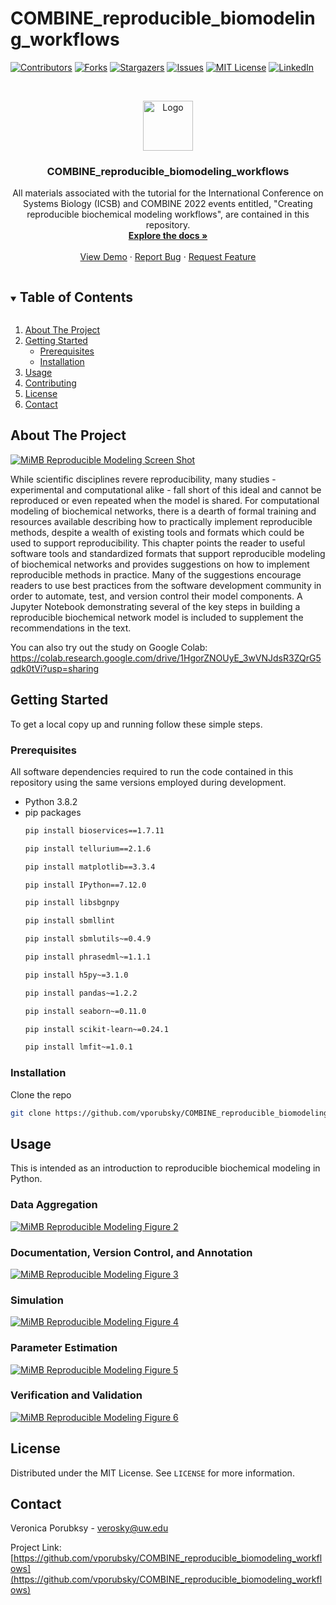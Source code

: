 # COMBINE_reproducible_biomodeling_workflows



<!-- PROJECT SHIELDS -->
<!--
*** I'm using markdown "reference style" links for readability.
*** Reference links are enclosed in brackets [ ] instead of parentheses ( ).
*** See the bottom of this document for the declaration of the reference variables
*** for contributors-url, forks-url, etc. This is an optional, concise syntax you may use.
*** https://www.markdownguide.org/basic-syntax/#reference-style-links
-->
[![Contributors][contributors-shield]][contributors-url]
[![Forks][forks-shield]][forks-url]
[![Stargazers][stars-shield]][stars-url]
[![Issues][issues-shield]][issues-url]
[![MIT License][license-shield]][license-url]
[![LinkedIn][linkedin-shield]][linkedin-url]



<!-- PROJECT LOGO -->
<br />
<p align="center">
  <a href="https://github.com/vporubsky/COMBINE_reproducible_biomodeling_workflows">
    <img src="images/logo.png" alt="Logo" width="80" height="80">
  </a>

  <h3 align="center">COMBINE_reproducible_biomodeling_workflows</h3>

  <p align="center">
    All materials associated with the tutorial for the International Conference on Systems Biology (ICSB) and COMBINE 2022 events entitled, 
    "Creating reproducible biochemical modeling workflows", are contained in this 
    repository.

<br />
<a href="https://github.com/vporubsky/COMBINE_reproducible_biomodeling_workflows"><strong>Explore the docs »</strong></a>
<br />
<br />
<a href="https://github.com/vporubsky/COMBINE_reproducible_biomodeling_workflows">View Demo</a>
·
<a href="https://github.com/vporubsky/COMBINE_reproducible_biomodeling_workflows/issues">Report Bug</a>
·
<a href="https://github.com/vporubsky/COMBINE_reproducible_biomodeling_workflows/issues">Request Feature</a>
</p>



<!-- TABLE OF CONTENTS -->
<details open="open">
  <summary><h2 style="display: inline-block">Table of Contents</h2></summary>
  <ol>
    <li>
      <a href="#about-the-project">About The Project</a>
    </li>
    <li>
      <a href="#getting-started">Getting Started</a>
      <ul>
        <li><a href="#prerequisites">Prerequisites</a></li>
        <li><a href="#installation">Installation</a></li>
      </ul>
    </li>
    <li><a href="#usage">Usage</a></li>
    <li><a href="#contributing">Contributing</a></li>
    <li><a href="#license">License</a></li>
    <li><a href="#contact">Contact</a></li>
  </ol>
</details>



<!-- ABOUT THE PROJECT -->
## About The Project

[![MiMB Reproducible Modeling Screen Shot][product-screenshot]](https://raw.githubusercontent.com/vporubsky/COMBINE_reproducible_biomodeling_workflows/main/images/figure_1.png)

While scientific disciplines revere reproducibility, many studies - experimental and computational alike - fall short of this ideal and cannot be reproduced or even repeated when the model is shared. For computational modeling of biochemical networks, there is a dearth of formal training and resources available describing how to practically implement reproducible methods, despite a wealth of existing tools and formats which could be used to support reproducibility. This chapter points the reader to useful software tools and standardized formats that support reproducible modeling of biochemical networks and provides suggestions on how to implement reproducible methods in practice. Many of the suggestions encourage readers to use best practices from the software development community in order to automate, test, and version control their model components. A Jupyter Notebook demonstrating several of the key steps in building a reproducible biochemical network model is included to supplement the recommendations in the text.

You can also try out the study on Google Colab: https://colab.research.google.com/drive/1HgorZNOUyE_3wVNJdsR3ZQrG5qdk0tVi?usp=sharing

<!-- GETTING STARTED -->
## Getting Started

To get a local copy up and running follow these simple steps.

### Prerequisites

All software dependencies required to run the code contained in this repository using the same versions employed during development.
* Python 3.8.2
* pip packages
  ```sh
  pip install bioservices==1.7.11
  ```
    ```sh
  pip install tellurium==2.1.6
  ```
  ```sh
  pip install matplotlib==3.3.4
  ```
  ```sh
  pip install IPython==7.12.0
  ```
  ```sh
  pip install libsbgnpy
  ```
  ```sh
  pip install sbmllint
  ```
  ```sh
  pip install sbmlutils~=0.4.9
  ```
  ```sh
  pip install phrasedml~=1.1.1
  ```
  ```sh
  pip install h5py~=3.1.0
  ```
  ```sh
  pip install pandas~=1.2.2
  ```
  ```sh
  pip install seaborn~=0.11.0
  ```
    ```sh
  pip install scikit-learn~=0.24.1
  ```
    ```sh
  pip install lmfit~=1.0.1
  ```


### Installation

Clone the repo
   ```sh
   git clone https://github.com/vporubsky/COMBINE_reproducible_biomodeling_workflows.git
   ```


<!-- USAGE EXAMPLES -->
## Usage

This is intended as an introduction to reproducible biochemical modeling in Python. 

### Data Aggregation
[![MiMB Reproducible Modeling Figure 2][fig2-screenshot]](https://raw.githubusercontent.com/vporubsky/COMBINE_reproducible_biomodeling_workflows/main/images/figure_2.png)
### Documentation, Version Control, and Annotation
[![MiMB Reproducible Modeling Figure 3][fig3-screenshot]](https://raw.githubusercontent.com/vporubsky/COMBINE_reproducible_biomodeling_workflows/main/images/figure_3.png)
### Simulation
[![MiMB Reproducible Modeling Figure 4][fig4-screenshot]](https://raw.githubusercontent.com/vporubsky/COMBINE_reproducible_biomodeling_workflows/main/images/figure_4.png)
### Parameter Estimation
[![MiMB Reproducible Modeling Figure 5][fig5-screenshot]](https://raw.githubusercontent.com/vporubsky/COMBINE_reproducible_biomodeling_workflows/main/images/figure_5.png)
### Verification and Validation
[![MiMB Reproducible Modeling Figure 6][fig6-screenshot]](https://raw.githubusercontent.com/vporubsky/COMBINE_reproducible_biomodeling_workflows/main/images/figure_6.png)




<!-- LICENSE -->
## License

Distributed under the MIT License. See `LICENSE` for more information.



<!-- CONTACT -->
## Contact

Veronica Porubksy - verosky@uw.edu

Project Link: [https://github.com/vporubsky/COMBINE_reproducible_biomodeling_workflows](https://github.com/vporubsky/COMBINE_reproducible_biomodeling_workflows)






<!-- MARKDOWN LINKS & IMAGES -->
<!-- https://www.markdownguide.org/basic-syntax/#reference-style-links -->
[contributors-shield]: https://img.shields.io/github/contributors/github_username/repo.svg?style=for-the-badge
[contributors-url]: https://github.com/vporubsky/COMBINE_reproducible_biomodeling_workflows/graphs/contributors
[forks-shield]: https://img.shields.io/github/forks/github_username/repo.svg?style=for-the-badge
[forks-url]: https://github.com/vporubsky/COMBINE_reproducible_biomodeling_workflows/network/members
[stars-shield]: https://img.shields.io/github/stars/github_username/repo.svg?style=for-the-badge
[stars-url]: https://github.com/vporubsky/COMBINE_reproducible_biomodeling_workflows/stargazers
[issues-shield]: https://img.shields.io/github/issues/github_username/repo.svg?style=for-the-badge
[issues-url]: https://github.com/vporubsky/COMBINE_reproducible_biomodeling_workflows/issues
[license-shield]: https://img.shields.io/github/license/github_username/repo.svg?style=for-the-badge
[license-url]: https://github.com/vporubsky/COMBINE_reproducible_biomodeling_workflows/blob/master/LICENSE.txt
[linkedin-shield]: https://img.shields.io/badge/-LinkedIn-black.svg?style=for-the-badge&logo=linkedin&colorB=555
[linkedin-url]: https://www.linkedin.com/in/veronica-porubsky/
[product-screenshot]: https://raw.githubusercontent.com/vporubsky/COMBINE_reproducible_biomodeling_workflows/main/images/figure_1.png
[fig2-screenshot]: https://raw.githubusercontent.com/vporubsky/COMBINE_reproducible_biomodeling_workflows/main/images/figure_2.png
[fig3-screenshot]: https://raw.githubusercontent.com/vporubsky/COMBINE_reproducible_biomodeling_workflows/main/images/figure_3.png
[fig4-screenshot]: https://raw.githubusercontent.com/vporubsky/COMBINE_reproducible_biomodeling_workflows/main/images/figure_4.png
[fig5-screenshot]: https://raw.githubusercontent.com/vporubsky/COMBINE_reproducible_biomodeling_workflows/main/images/figure_5.png
[fig6-screenshot]: https://raw.githubusercontent.com/vporubsky/COMBINE_reproducible_biomodeling_workflows/main/images/figure_6.png
